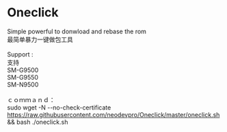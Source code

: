 # Oneclick
Simple powerful to donwload and rebase the rom</br>
最简单暴力一键做包工具</br>
</br>
Support :</br>
支持</br>
SM-G9500</br>
SM-G9550</br>
SM-N9500</br>
</br>
ｃｏｍｍａｎｄ：</br>
sudo wget -N --no-check-certificate https://raw.githubusercontent.com/neodevpro/Oneclick/master/oneclick.sh && bash ./oneclick.sh
